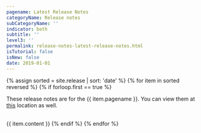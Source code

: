 ```yaml
---
pagename: Latest Release Notes
categoryName: Release notes
subCategoryName: ''
indicator: both
subtitle: ''
level3: ''
permalink: release-notes-latest-release-notes.html
isTutorial: false
isNew: false
date: 2019-01-01
---
```


{% assign sorted = site.release | sort: 'date' %}
{% for item in sorted reversed %}
{% if forloop.first == true %}
<p class="notice">These release notes are for the {{ item.pagename }}. You can view them at <a href="{{ item.url }}">this</a> location as well.</p>
<br>
{{ item.content }}
{% endif %}
{% endfor %}

